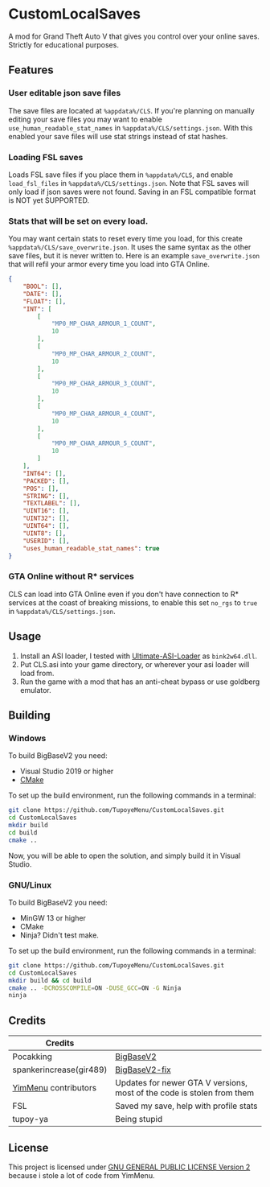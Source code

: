 # CustomLocalSaves
A mod for Grand Theft Auto V that gives you control over your online saves.
Strictly for educational purposes.

## Features
### User editable json save files
The save files are located at `%appdata%/CLS`.
If you're planning on manually editing your save files you may want to enable
`use_human_readable_stat_names` in `%appdata%/CLS/settings.json`.
With this enabled your save files will use stat strings instead of stat hashes.

### Loading FSL saves
Loads FSL save files if you place them in `%appdata%/CLS`, and enable `load_fsl_files` in `%appdata%/CLS/settings.json`.
Note that FSL saves will only load if json saves were not found.
Saving in an FSL compatible format is NOT yet SUPPORTED.

### Stats that will be set on every load.
You may want certain stats to reset every time you load, for this create `%appdata%/CLS/save_overwrite.json`.
It uses the same syntax as the other save files, but it is never written to.
Here is an example `save_overwrite.json` that will refil your armor every time you load into GTA Online.
```json
{
	"BOOL": [],
	"DATE": [],
	"FLOAT": [],
	"INT": [
		[
			"MP0_MP_CHAR_ARMOUR_1_COUNT",
			10
		],
		[
			"MP0_MP_CHAR_ARMOUR_2_COUNT",
			10
		],
		[
			"MP0_MP_CHAR_ARMOUR_3_COUNT",
			10
		],
		[
			"MP0_MP_CHAR_ARMOUR_4_COUNT",
			10
		],
		[
			"MP0_MP_CHAR_ARMOUR_5_COUNT",
			10
		]
	],
	"INT64": [],
	"PACKED": [],
	"POS": [],
	"STRING": [],
	"TEXTLABEL": [],
	"UINT16": [],
	"UINT32": [],
	"UINT64": [],
	"UINT8": [],
	"USERID": [],
	"uses_human_readable_stat_names": true
}
```

### GTA Online without R* services
CLS can load into GTA Online even if you don't have connection to R* services at the coast of breaking missions,
to enable this set `no_rgs` to `true` in `%appdata%/CLS/settings.json`.

## Usage
1. Install an ASI loader, I tested with [Ultimate-ASI-Loader](https://github.com/ThirteenAG/Ultimate-ASI-Loader) as `bink2w64.dll`.
2. Put CLS.asi into your game directory, or wherever your asi loader will load from.
3. Run the game with a mod that has an anti-cheat bypass or use goldberg emulator.

## Building

### Windows
To build BigBaseV2 you need:

* Visual Studio 2019 or higher
* [CMake](https://cmake.org/download)

To set up the build environment, run the following commands in a terminal:
```bash
git clone https://github.com/TupoyeMenu/CustomLocalSaves.git
cd CustomLocalSaves
mkdir build
cd build
cmake ..
```
Now, you will be able to open the solution, and simply build it in Visual Studio.

### GNU/Linux
To build BigBaseV2 you need:

* MinGW 13 or higher
* CMake
* Ninja? Didn't test make.

To set up the build environment, run the following commands in a terminal:
```bash
git clone https://github.com/TupoyeMenu/CustomLocalSaves.git
cd CustomLocalSaves
mkdir build && cd build
cmake .. -DCROSSCOMPILE=ON -DUSE_GCC=ON -G Ninja
ninja
```

## Credits
| Credits                                                    |                                                                        |
| ---------------------------------------------------------- | ---------------------------------------------------------------------- |
| Pocakking                                                  | [BigBaseV2](https://github.com/Pocakking/BigBaseV2)                    |
| spankerincrease(gir489)                                    | [BigBaseV2-fix](https://bitbucket.org/gir489/bigbasev2-fix)            |
| [YimMenu](https://github.com/YimMenu/YimMenu) contributors | Updates for newer GTA V versions, most of the code is stolen from them |
| FSL                                                        | Saved my save, help with profile stats                                 |
| tupoy-ya                                                   | Being stupid                                                           |

## License
This project is licensed under [GNU GENERAL PUBLIC LICENSE Version 2](https://www.gnu.org/licenses/old-licenses/gpl-2.0.txt) because i stole a lot of code from YimMenu.